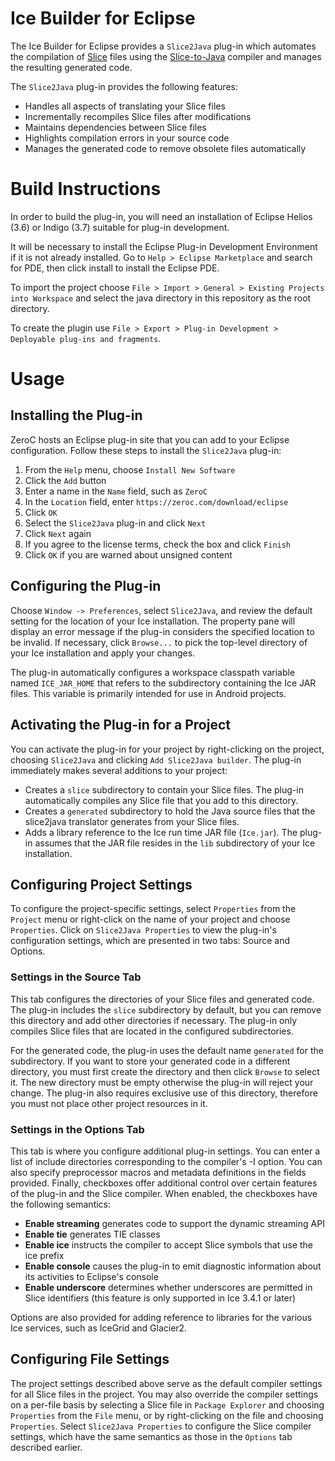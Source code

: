 # Ice Builder for Eclipse

The Ice Builder for Eclipse provides a `Slice2Java` plug-in which automates the compilation of [Slice](https://doc.zeroc.com/display/Ice/The+Slice+Language) files using the [Slice-to-Java](https://doc.zeroc.com/display/Ice/slice2java+Command-Line+Options) compiler and manages the resulting generated code.

The `Slice2Java` plug-in provides the following features:

  - Handles all aspects of translating your Slice files
  - Incrementally recompiles Slice files after modifications
  - Maintains dependencies between Slice files
  - Highlights compilation errors in your source code
  - Manages the generated code to remove obsolete files automatically

# Build Instructions

In order to build the plug-in, you will need an installation of Eclipse Helios
(3.6) or Indigo (3.7) suitable for plug-in development.

It will be necessary to install the Eclipse Plug-in Development Environment
if it is not already installed. Go to `Help > Eclipse Marketplace` and search
for PDE, then click install to install the Eclipse PDE.

To import the project choose `File > Import > General > Existing Projects into Workspace`
and select the java directory in this repository as the root directory.

To create the plugin use `File > Export > Plug-in Development > Deployable plug-ins and fragments`.

# Usage

## Installing the Plug-in

ZeroC hosts an Eclipse plug-in site that you can add to your Eclipse configuration. Follow these steps to install the `Slice2Java` plug-in:

  1. From the `Help` menu, choose `Install New Software`
  2. Click the `Add` button
  3. Enter a name in the `Name` field, such as `ZeroC`
  4. In the `Location` field, enter `https://zeroc.com/download/eclipse`
  5. Click `OK`
  6. Select the `Slice2Java` plug-in and click `Next`
  7. Click `Next` again
  8. If you agree to the license terms, check the box and click `Finish`
  9. Click `OK` if you are warned about unsigned content

## Configuring the Plug-in

Choose `Window -> Preferences`, select `Slice2Java`, and review the default setting for the location of your Ice installation. The property pane will display an error message if the plug-in considers the specified location to be invalid. If necessary, click `Browse...` to pick the top-level directory of your Ice installation and apply your changes.

The plug-in automatically configures a workspace classpath variable named `ICE_JAR_HOME` that refers to the subdirectory containing the Ice JAR files. This variable is primarily intended for use in Android projects.

## Activating the Plug-in for a Project

You can activate the plug-in for your project by right-clicking on the project, choosing `Slice2Java` and clicking `Add Slice2Java builder`. The plug-in immediately makes several additions to your project:
* Creates a `slice` subdirectory to contain your Slice files. The plug-in automatically compiles any Slice file that you add to this directory.
* Creates a `generated` subdirectory to hold the Java source files that the slice2java translator generates from your Slice files.
* Adds a library reference to the Ice run time JAR file (`Ice.jar`). The plug-in assumes that the JAR file resides in the `lib` subdirectory of your Ice installation.

## Configuring Project Settings

To configure the project-specific settings, select `Properties` from the `Project` menu or right-click on the name of your project and choose `Properties`. Click on `Slice2Java Properties` to view the plug-in's configuration settings, which are presented in two tabs: Source and Options.

### Settings in the Source Tab

This tab configures the directories of your Slice files and generated code. The plug-in includes the `slice` subdirectory by default, but you can remove this directory and add other directories if necessary. The plug-in only compiles Slice files that are located in the configured subdirectories.

For the generated code, the plug-in uses the default name `generated` for the subdirectory. If you want to store your generated code in a different directory, you must first create the directory and then click `Browse` to select it. The new directory must be empty otherwise the plug-in will reject your change. The plug-in also requires exclusive use of this directory, therefore you must not place other project resources in it.

### Settings in the Options Tab

This tab is where you configure additional plug-in settings. You can enter a list of include directories corresponding to the compiler's -I option. You can also specify preprocessor macros and metadata definitions in the fields provided. Finally, checkboxes offer additional control over certain features of the plug-in and the Slice compiler. When enabled, the checkboxes have the following semantics:
* __Enable streaming__ generates code to support the dynamic streaming API
* __Enable tie__ generates TIE classes
* __Enable ice__ instructs the compiler to accept Slice symbols that use the ice prefix
* __Enable console__ causes the plug-in to emit diagnostic information about its activities to Eclipse's console
* __Enable underscore__ determines whether underscores are permitted in Slice identifiers (this feature is only supported in Ice 3.4.1 or later)

Options are also provided for adding reference to libraries for the various Ice services, such as IceGrid and Glacier2.

## Configuring File Settings

The project settings described above serve as the default compiler settings for all Slice files in the project. You may also override the compiler settings on a per-file basis by selecting a Slice file in `Package Explorer` and choosing `Properties` from the `File` menu, or by right-clicking on the file and choosing `Properties`. Select `Slice2Java Properties` to configure the Slice compiler settings, which have the same semantics as those in the `Options` tab described earlier.
